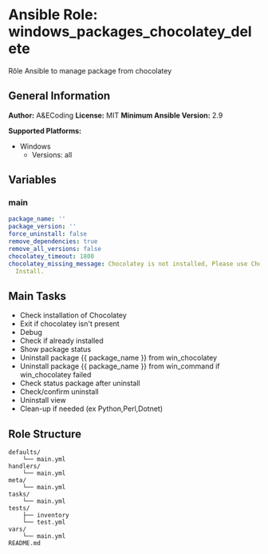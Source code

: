 # Ansible Role: windows_packages_chocolatey_delete

Rôle Ansible to manage package from chocolatey

## General Information

**Author:** A&ECoding
**License:** MIT
**Minimum Ansible Version:** 2.9

**Supported Platforms:**
- Windows
  - Versions: all

## Variables

### main

```yaml
package_name: ''
package_version: ''
force_uninstall: false
remove_dependencies: true
remove_all_versions: false
chocolatey_timeout: 1800
chocolatey_missing_message: Chocolatey is not installed, Please use Chocolatey Role
  Install.

```

## Main Tasks

- Check installation of Chocolatey
- Exit if chocolatey isn't present
- Debug
- Check if already installed
- Show package status
- Uninstall package {{ package_name }} from win_chocolatey
- Uninstall package {{ package_name }} from win_command if win_chocolatey failed
- Check status package after uninstall
- Check/confirm uninstall
- Uninstall view
- Clean-up if needed (ex Python,Perl,Dotnet)

## Role Structure

```
defaults/
    └── main.yml
handlers/
    └── main.yml
meta/
    └── main.yml
tasks/
    └── main.yml
tests/
    ├── inventory
    └── test.yml
vars/
    └── main.yml
README.md
```